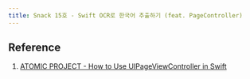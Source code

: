 ```yaml
---
title: Snack 15호 - Swift OCR로 한국어 추출하기 (feat. PageController)
---
```


## Reference

1. [ATOMIC PROJECT - How to Use UIPageViewController in Swift](https://spin.atomicobject.com/2015/12/23/swift-uipageviewcontroller-tutorial/)
